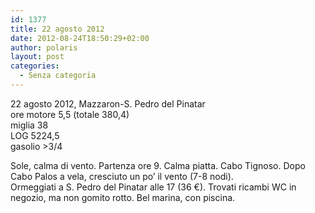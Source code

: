 ```yaml
---
id: 1377
title: 22 agosto 2012
date: 2012-08-24T18:50:29+02:00
author: polaris
layout: post
categories:
  - Senza categoria
---
```

22 agosto 2012, Mazzaron-S. Pedro del Pinatar  
ore motore 5,5 (totale 380,4)  
miglia 38  
LOG 5224,5  
gasolio >3/4

Sole, calma di vento. Partenza ore 9. Calma piatta. Cabo Tignoso. Dopo Cabo Palos a vela, cresciuto un po&#8217; il vento (7-8 nodi).  
Ormeggiati a S. Pedro del Pinatar alle 17 (36 €). Trovati ricambi WC in negozio, ma non gomito rotto. Bel marina, con piscina.